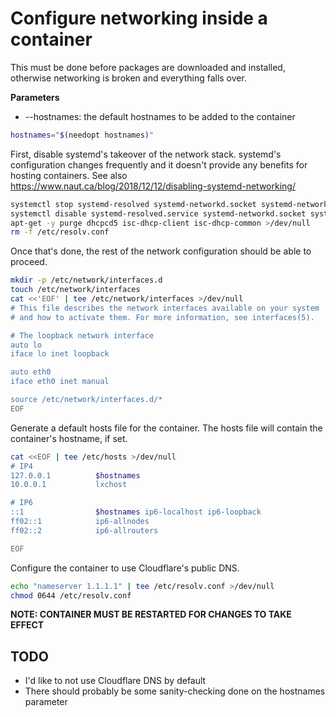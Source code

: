 # Configure networking inside a container

This must be done before packages are downloaded and installed, otherwise networking is broken and everything falls over.

**Parameters**
* --hostnames: the default hostnames to be added to the container
```bash
hostnames="$(needopt hostnames)"
```

First, disable systemd's takeover of the network stack. systemd's configuration changes frequently and it doesn't provide any benefits for hosting containers. See also https://www.naut.ca/blog/2018/12/12/disabling-systemd-networking/
```bash
systemctl stop systemd-resolved systemd-networkd.socket systemd-networkd networkd-dispatcher systemd-networkd-wait-online >/dev/null
systemctl disable systemd-resolved.service systemd-networkd.socket systemd-networkd networkd-dispatcher systemd-networkd-wait-online >/dev/null
apt-get -y purge dhcpcd5 isc-dhcp-client isc-dhcp-common >/dev/null
rm -f /etc/resolv.conf
```

Once that's done, the rest of the network configuration should be able to proceed.
```bash
mkdir -p /etc/network/interfaces.d
touch /etc/network/interfaces
cat <<'EOF' | tee /etc/network/interfaces >/dev/null
# This file describes the network interfaces available on your system
# and how to activate them. For more information, see interfaces(5).

# The loopback network interface
auto lo
iface lo inet loopback

auto eth0
iface eth0 inet manual

source /etc/network/interfaces.d/*
EOF
```

Generate a default hosts file for the container. The hosts file will contain the container's hostname, if set.
```bash
cat <<EOF | tee /etc/hosts >/dev/null
# IP4
127.0.0.1          $hostnames
10.0.0.1           lxchost

# IP6
::1                $hostnames ip6-localhost ip6-loopback
ff02::1            ip6-allnodes
ff02::2            ip6-allrouters

EOF
```

Configure the container to use Cloudflare's public DNS.
```bash
echo "nameserver 1.1.1.1" | tee /etc/resolv.conf >/dev/null
chmod 0644 /etc/resolv.conf
```


**NOTE: CONTAINER MUST BE RESTARTED FOR CHANGES TO TAKE EFFECT**


## TODO

* I'd like to not use Cloudflare DNS by default
* There should probably be some sanity-checking done on the hostnames parameter